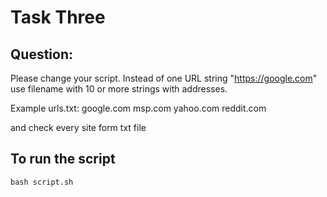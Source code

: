 # Task Three


## Question:
Please change your script.
Instead of one URL string "https://google.com" use filename with 10 or more strings with addresses.

Example urls.txt:
google.com
msp.com
yahoo.com
reddit.com

and check every site form txt file


## To run the script
``` bash script.sh ```
